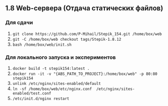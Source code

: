 ## 1.8 Web-сервера (Отдача статических файлов)

### Для сдачи
1. `git clone https://github.com/P-Mihail/Stepik_154.git /home/box/web`
2. `git -C /home/box/web checkout tags/Stepik-1.8.12`
3. `bash /home/box/web/init.sh`

### Для локального запуска и экспериментов
1. `docker build -t stepik154:latest .`
2. `docker run -it -v "{ABS_PATH_TO_PROJECT}:/home/box/web" -p 80:80 stepik154`
3. `unlink /etc/nginx/sites-enabled/default`
4. `ln -sf /home/box/web/etc/nginx.conf  /etc/nginx/sites-enabled/test.conf`
5. `/etc/init.d/nginx restart`